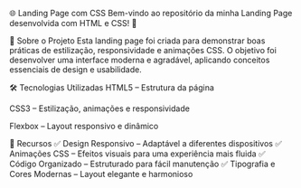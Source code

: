 🌐 Landing Page com CSS
Bem-vindo ao repositório da minha Landing Page desenvolvida com HTML e CSS! 🚀

🎨 Sobre o Projeto
Esta landing page foi criada para demonstrar boas práticas de estilização, responsividade e animações CSS. O objetivo foi desenvolver uma interface moderna e agradável, aplicando conceitos essenciais de design e usabilidade.

🛠 Tecnologias Utilizadas
HTML5 – Estrutura da página

CSS3 – Estilização, animações e responsividade

Flexbox – Layout responsivo e dinâmico

📌 Recursos
✅ Design Responsivo – Adaptável a diferentes dispositivos
✅ Animações CSS – Efeitos visuais para uma experiência mais fluida
✅ Código Organizado – Estruturado para fácil manutenção
✅ Tipografia e Cores Modernas – Layout elegante e harmonioso
 
 
